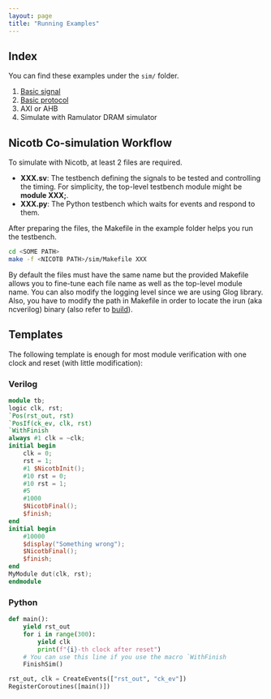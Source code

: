 ```yaml
---
layout: page
title: "Running Examples"
---
```


## Index

You can find these examples under the `sim/` folder.

1. [Basic signal](examples/0_simple.html)
1. [Basic protocol](examples/1_protocol.html)
1. AXI or AHB
1. Simulate with Ramulator DRAM simulator

## Nicotb Co-simulation Workflow

To simulate with Nicotb, at least 2 files are required.

* **XXX.sv**: The testbench defining the signals to be tested and controlling the timing.
  For simplicity, the top-level testbench module might be **module XXX;**.
* **XXX.py**: The Python testbench which waits for events and respond to them.

After preparing the files, the Makefile in the example folder helps you run the testbench.

```bash
cd <SOME PATH>
make -f <NICOTB PATH>/sim/Makefile XXX
```

By default the files must have the same name
but the provided Makefile allows you to fine-tune each file name as well as the top-level module name.
You can also modify the logging level since we are using Glog library.
Also, you have to modify the path in Makefile
in order to locate the irun (aka ncverilog) binary (also refer to [build](build.html)).

## Templates

The following template is enough for most module verification with one clock and reset (with little modification):

### Verilog

```verilog
module tb;
logic clk, rst;
`Pos(rst_out, rst)
`PosIf(ck_ev, clk, rst)
`WithFinish
always #1 clk = ~clk;
initial begin
    clk = 0;
    rst = 1;
    #1 $NicotbInit();
    #10 rst = 0;
    #10 rst = 1;
    #5
    #1000
    $NicotbFinal();
    $finish;
end
initial begin
    #10000
    $display("Something wrong");
    $NicotbFinal();
    $finish;
end
MyModule dut(clk, rst);
endmodule
```

### Python

```python
def main():
    yield rst_out
    for i in range(300):
        yield clk
        print(f"{i}-th clock after reset")
    # You can use this line if you use the macro `WithFinish
    FinishSim()

rst_out, clk = CreateEvents(["rst_out", "ck_ev"])
RegisterCoroutines([main()])
```
